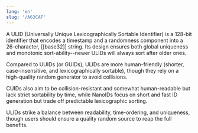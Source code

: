 ```yaml
---
lang: 'en'
slug: '/A63CAF'
---
```


A ULID (Universally Unique Lexicographically Sortable Identifier) is a 128-bit identifier that encodes a timestamp and a randomness component into a 26-character, [[base32]] string. Its design ensures both global uniqueness and monotonic sort-ability--newer ULIDs will always sort after older ones.

Compared to UUIDs (or GUIDs), ULIDs are more human-friendly (shorter, case-insensitive, and lexicographically sortable), though they rely on a high-quality random generator to avoid collisions.

CUIDs also aim to be collision-resistant and somewhat human-readable but lack strict sortability by time, while NanoIDs focus on short and fast ID generation but trade off predictable lexicographic sorting.

ULIDs strike a balance between readability, time-ordering, and uniqueness, though users should ensure a quality random source to reap the full benefits.
